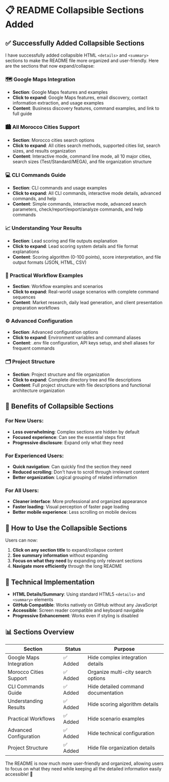 # 📋 README Collapsible Sections Added

## ✅ Successfully Added Collapsible Sections

I have successfully added collapsible HTML `<details>` and `<summary>` sections to make the README file more organized and user-friendly. Here are the sections that now expand/collapse:

### 🗺️ Google Maps Integration
- **Section**: Google Maps features and examples  
- **Click to expand**: Google Maps features, email discovery, contact information extraction, and usage examples
- **Content**: Business discovery features, command examples, and link to full guide

### 🏙️ All Morocco Cities Support
- **Section**: Morocco cities search options
- **Click to expand**: All cities search methods, supported cities list, search sizes, and results organization
- **Content**: Interactive mode, command line mode, all 10 major cities, search sizes (Test/Standard/MEGA), and file organization structure

### 💻 CLI Commands Guide
- **Section**: CLI commands and usage examples
- **Click to expand**: All CLI commands, interactive mode details, advanced commands, and help
- **Content**: Simple commands, interactive mode, advanced search parameters, check/report/export/analyze commands, and help commands

### 📈 Understanding Your Results
- **Section**: Lead scoring and file outputs explanation
- **Click to expand**: Lead scoring system details and file format explanations
- **Content**: Scoring algorithm (0-100 points), score interpretation, and file output formats (JSON, HTML, CSV)

### 💼 Practical Workflow Examples
- **Section**: Workflow examples and scenarios
- **Click to expand**: Real-world usage scenarios with complete command sequences
- **Content**: Market research, daily lead generation, and client presentation preparation workflows

### ⚙️ Advanced Configuration
- **Section**: Advanced configuration options
- **Click to expand**: Environment variables and command aliases
- **Content**: .env file configuration, API keys setup, and shell aliases for frequent commands

### 🗂️ Project Structure
- **Section**: Project structure and file organization
- **Click to expand**: Complete directory tree and file descriptions
- **Content**: Full project structure with file descriptions and functional architecture organization

## 🎯 Benefits of Collapsible Sections

### For New Users:
- **Less overwhelming**: Complex sections are hidden by default
- **Focused experience**: Can see the essential steps first
- **Progressive disclosure**: Expand only what they need

### For Experienced Users:
- **Quick navigation**: Can quickly find the section they need
- **Reduced scrolling**: Don't have to scroll through irrelevant content
- **Better organization**: Logical grouping of related information

### For All Users:
- **Cleaner interface**: More professional and organized appearance
- **Faster loading**: Visual perception of faster page loading
- **Better mobile experience**: Less scrolling on mobile devices

## 📱 How to Use the Collapsible Sections

Users can now:

1. **Click on any section title** to expand/collapse content
2. **See summary information** without expanding
3. **Focus on what they need** by expanding only relevant sections
4. **Navigate more efficiently** through the long README

## 🔧 Technical Implementation

- **HTML Details/Summary**: Using standard HTML5 `<details>` and `<summary>` elements
- **GitHub Compatible**: Works natively on GitHub without any JavaScript
- **Accessible**: Screen reader compatible and keyboard navigable
- **Progressive Enhancement**: Works even if styling is disabled

## 📊 Sections Overview

| Section | Status | Purpose |
|---------|--------|---------|
| Google Maps Integration | ✅ Added | Hide complex integration details |
| Morocco Cities Support | ✅ Added | Organize multi-city search options |
| CLI Commands Guide | ✅ Added | Hide detailed command documentation |
| Understanding Results | ✅ Added | Hide scoring algorithm details |
| Practical Workflows | ✅ Added | Hide scenario examples |
| Advanced Configuration | ✅ Added | Hide technical configuration |
| Project Structure | ✅ Added | Hide file organization details |

The README is now much more user-friendly and organized, allowing users to focus on what they need while keeping all the detailed information easily accessible! 🎉

